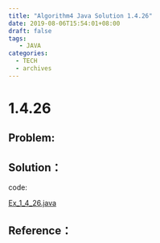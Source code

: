 ```yaml
---
title: "Algorithm4 Java Solution 1.4.26"
date: 2019-08-06T15:54:01+08:00
draft: false
tags:
   - JAVA
categories:
  - TECH
  - archives
---
```



# 1.4.26

## Problem:


## Solution：

code:

[Ex_1_4_26.java](./Ex_1_4_26.java)


## Reference：



